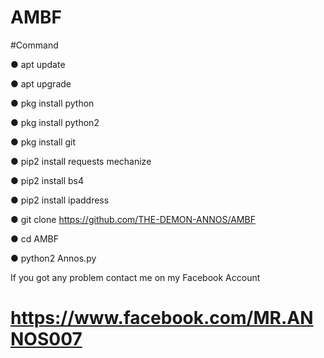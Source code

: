 # AMBF

#Command

● apt update

● apt upgrade 

● pkg install python

● pkg install python2

● pkg install git

● pip2 install requests mechanize

● pip2 install bs4

● pip2 install ipaddress

● git clone https://github.com/THE-DEMON-ANNOS/AMBF

● cd AMBF

● python2 Annos.py

If you got any problem contact me on my Facebook Account 

# https://www.facebook.com/MR.ANNOS007

